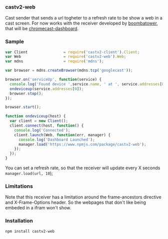 ### castv2-web
Cast sender that sends a url togheter to a refresh rate to be show a web in a cast screen. For now works with the receiver developed by [boombatower](https://github.com/boombatower), that will be [chromecast-dashboard](https://github.com/boombatower/chromecast-dashboard/).

### Sample

```javascript
var Client                = require('castv2-client').Client;
var Web                   = require('castv2-web').Web;
var mdns                  = require('mdns');

var browser = mdns.createBrowser(mdns.tcp('googlecast'));

browser.on('serviceUp', function(service) {
  console.log('Found device ',service.name, ' at ', service.addresses[0], ':', service.port);
  ondeviceup(service.addresses[0]);
  browser.stop();
});

browser.start();

function ondeviceup(host) {
  var client = new Client();
  client.connect(host, function() {
    console.log('Connected');
    client.launch(Web, function(err, manager) {
      console.log('Dashboard Launched');
      manager.load('https://www.npmjs.com/package/castv2-web');
    });
  });
}

```

You can set a refresh rate, so that the receiver will update every X seconds
`manager.load(url, 10`);

### Limitations
Note that this receiver has a limitation around the frame-ancestors directive and X-Frame-Options header. So the webpages that don't like being embeded in a ifram won't show.

### Installation

`npm install castv2-web`
